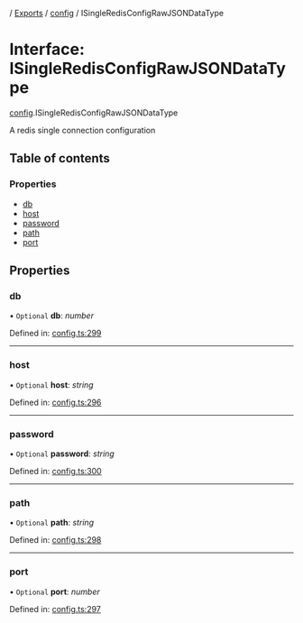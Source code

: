 [](../README.md) / [Exports](../modules.md) / [config](../modules/config.md) / ISingleRedisConfigRawJSONDataType

# Interface: ISingleRedisConfigRawJSONDataType

[config](../modules/config.md).ISingleRedisConfigRawJSONDataType

A redis single connection configuration

## Table of contents

### Properties

- [db](config.isingleredisconfigrawjsondatatype.md#db)
- [host](config.isingleredisconfigrawjsondatatype.md#host)
- [password](config.isingleredisconfigrawjsondatatype.md#password)
- [path](config.isingleredisconfigrawjsondatatype.md#path)
- [port](config.isingleredisconfigrawjsondatatype.md#port)

## Properties

### db

• `Optional` **db**: *number*

Defined in: [config.ts:299](https://github.com/onzag/itemize/blob/28218320/config.ts#L299)

___

### host

• `Optional` **host**: *string*

Defined in: [config.ts:296](https://github.com/onzag/itemize/blob/28218320/config.ts#L296)

___

### password

• `Optional` **password**: *string*

Defined in: [config.ts:300](https://github.com/onzag/itemize/blob/28218320/config.ts#L300)

___

### path

• `Optional` **path**: *string*

Defined in: [config.ts:298](https://github.com/onzag/itemize/blob/28218320/config.ts#L298)

___

### port

• `Optional` **port**: *number*

Defined in: [config.ts:297](https://github.com/onzag/itemize/blob/28218320/config.ts#L297)
